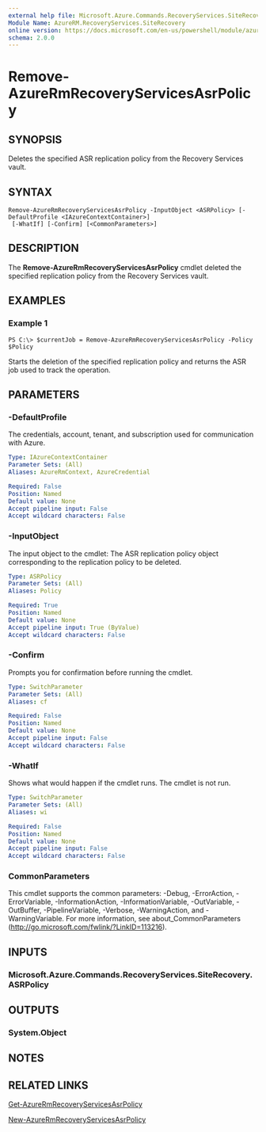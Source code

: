 ```yaml
---
external help file: Microsoft.Azure.Commands.RecoveryServices.SiteRecovery.dll-Help.xml
Module Name: AzureRM.RecoveryServices.SiteRecovery
online version: https://docs.microsoft.com/en-us/powershell/module/azurerm.recoveryservices.siterecovery/remove-azurermrecoveryservicesasrpolicy
schema: 2.0.0
---
```


# Remove-AzureRmRecoveryServicesAsrPolicy

## SYNOPSIS
Deletes the specified ASR replication policy from the Recovery Services vault.

## SYNTAX

```
Remove-AzureRmRecoveryServicesAsrPolicy -InputObject <ASRPolicy> [-DefaultProfile <IAzureContextContainer>]
 [-WhatIf] [-Confirm] [<CommonParameters>]
```

## DESCRIPTION
The **Remove-AzureRmRecoveryServicesAsrPolicy** cmdlet deleted the specified replication policy from the Recovery Services vault.

## EXAMPLES

### Example 1
```
PS C:\> $currentJob = Remove-AzureRmRecoveryServicesAsrPolicy -Policy $Policy
```

Starts the deletion of the specified replication policy and returns the ASR job used to track the operation.

## PARAMETERS

### -DefaultProfile
The credentials, account, tenant, and subscription used for communication with Azure.


```yaml
Type: IAzureContextContainer
Parameter Sets: (All)
Aliases: AzureRmContext, AzureCredential

Required: False
Position: Named
Default value: None
Accept pipeline input: False
Accept wildcard characters: False
```

### -InputObject
The input object to the cmdlet: The ASR replication policy object corresponding to the replication policy to be deleted.

```yaml
Type: ASRPolicy
Parameter Sets: (All)
Aliases: Policy

Required: True
Position: Named
Default value: None
Accept pipeline input: True (ByValue)
Accept wildcard characters: False
```

### -Confirm
Prompts you for confirmation before running the cmdlet.

```yaml
Type: SwitchParameter
Parameter Sets: (All)
Aliases: cf

Required: False
Position: Named
Default value: None
Accept pipeline input: False
Accept wildcard characters: False
```

### -WhatIf
Shows what would happen if the cmdlet runs. The cmdlet is not run.

```yaml
Type: SwitchParameter
Parameter Sets: (All)
Aliases: wi

Required: False
Position: Named
Default value: None
Accept pipeline input: False
Accept wildcard characters: False
```

### CommonParameters
This cmdlet supports the common parameters: -Debug, -ErrorAction, -ErrorVariable, -InformationAction, -InformationVariable, -OutVariable, -OutBuffer, -PipelineVariable, -Verbose, -WarningAction, and -WarningVariable. For more information, see about_CommonParameters (http://go.microsoft.com/fwlink/?LinkID=113216).

## INPUTS

### Microsoft.Azure.Commands.RecoveryServices.SiteRecovery.ASRPolicy

## OUTPUTS

### System.Object

## NOTES

## RELATED LINKS

[Get-AzureRmRecoveryServicesAsrPolicy](./Get-AzureRmRecoveryServicesAsrPolicy.md)

[New-AzureRmRecoveryServicesAsrPolicy](./New-AzureRmRecoveryServicesAsrPolicy.md)
